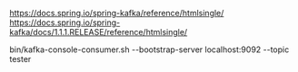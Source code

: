 
https://docs.spring.io/spring-kafka/reference/htmlsingle/
https://docs.spring.io/spring-kafka/docs/1.1.1.RELEASE/reference/htmlsingle/

bin/kafka-console-consumer.sh --bootstrap-server localhost:9092 --topic tester
